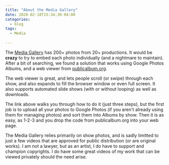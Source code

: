 ```yaml
---
title: "About the Media Gallery"
date: 2020-02-18T15:34:30-04:00
categories:
  - blog
tags:
  - Media
  
---
```

The [Media Gallery](https://netmarshall.github.io/John.H.Marshall/gallery/) has 200+ photos from 20+ productions. It would be **crazy** to try to embed each photo individually (and a nightmare to maintain). After a bit of searching, we found a solution that works using Google Photos Albums, and a web viewer from [publicalbum.org](https://www.publicalbum.org/blog/embedding-google-photos-albums). 

The web viewer is great, and lets people scroll (or swipe) through each show, and also expands to fill the browser window or even full screen. It also supports automated slide shows (with or without looping) as well as downloads.

The link above walks you through how to do it (just three steps), but the first job is to upload all your photos to Google Photos (if you aren't already using them for managing photos) and sort them into Albums by show. Then it is as easy, as 1-2-3 and you drop the code from publicalbum.org into your web page. 

The Media Gallery relies primarily on show photos, and is sadly limitted to just a few videos that are approved for public distribution (or are original works). I am not a lawyer, but as an artist, I do have to support and champion copyrights. I do have some great videos of my work that can be viewed privately should the need arise.   

